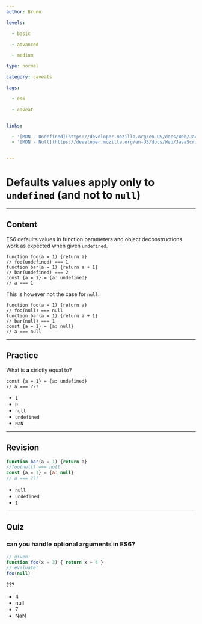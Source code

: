 ```yaml
---
author: Bruno

levels:

  - basic

  - advanced

  - medium

type: normal

category: caveats

tags:

  - es6

  - caveat


links:

  - '[MDN - Undefined](https://developer.mozilla.org/en-US/docs/Web/JavaScript/Reference/Global_Objects/undefined){website}'
  - '[MDN - Null](https://developer.mozilla.org/en-US/docs/Web/JavaScript/Reference/Global_Objects/null){website}'


---
```


# Defaults values apply only to `undefined` (and not to `null`)

---
## Content

ES6 defaults values in function parameters and object deconstructions work as expected when given `undefined`.


```
function foo(a = 1) {return a}
// foo(undefined) === 1
function bar(a = 1) {return a + 1}
// bar(undefined) === 2
const {a = 1} = {a: undefined}
// a === 1
```

This is however not the case for `null`.
```
function foo(a = 1) {return a}
// foo(null) === null
function bar(a = 1) {return a + 1}
// bar(null) === 1
const {a = 1} = {a: null}
// a === null
```

---
## Practice

What is **a** strictly equal to?
```
const {a = 1} = {a: undefined}
// a === ???
```

* `1`
* `0`
* `null`
* `undefined`
* `NaN`

---
## Revision

```javascript
function bar(a = 1) {return a}
//foo(null) === null
const {a = 1} = {a: null}
// a === ???
```


* `null`
* `undefined`
* `1`

---
## Quiz

### can you handle optional arguments in ES6?

```javascript
// given:
function foo(x = 3) { return x + 4 }
// evaluate:
foo(null)
```

 ???

* 4
* null
* 7
* NaN
